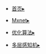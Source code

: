 - [首页▸](/)

- [Mxnet▸](/deep-learning/Mxnet.md)

- [优化算法▸](/deep-learning/优化算法.md)

- [多层感知机▸](/deep-learning/多层感知机.md)